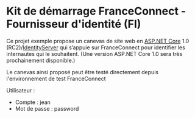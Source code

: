 # Kit de démarrage FranceConnect - Fournisseur d'identité (FI) #

Ce projet exemple propose un canevas de site web en [ASP.NET Core](http://www.dotnetfoundation.org/aspnet-core "ASP.NET Core") 1.0 (RC2)/[IdentityServer](http://www.dotnetfoundation.org/thinktectureidentityserver "IdentityServer") qui s’appuie sur FranceConnect pour identifier les internautes qui le souhaitent. (Une version ASP.NET Core 1.0 sera très prochainement disponible.)

Le canevas ainsi proposé peut être testé directement depuis l'environnement de test FranceConnect

Utilisateur :
- Compte : jean
- Mot de passe : password
